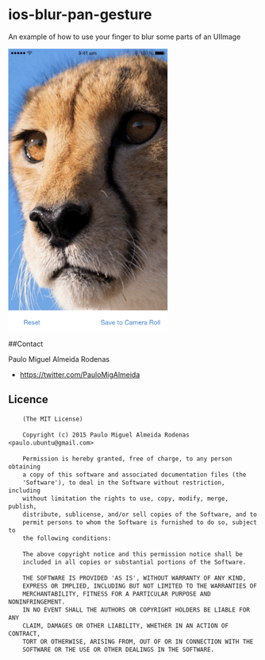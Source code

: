 # ios-blur-pan-gesture
An example of how to use your finger to blur some parts of an UIImage

![Screen Preview](/github-res/preview.gif)


##Contact

Paulo Miguel Almeida Rodenas

- https://twitter.com/PauloMigAlmeida

## Licence

        (The MIT License)
        
        Copyright (c) 2015 Paulo Miguel Almeida Rodenas <paulo.ubuntu@gmail.com>
        
        Permission is hereby granted, free of charge, to any person obtaining
        a copy of this software and associated documentation files (the
        'Software'), to deal in the Software without restriction, including
        without limitation the rights to use, copy, modify, merge, publish,
        distribute, sublicense, and/or sell copies of the Software, and to
        permit persons to whom the Software is furnished to do so, subject to
        the following conditions:
        
        The above copyright notice and this permission notice shall be
        included in all copies or substantial portions of the Software.
        
        THE SOFTWARE IS PROVIDED 'AS IS', WITHOUT WARRANTY OF ANY KIND,
        EXPRESS OR IMPLIED, INCLUDING BUT NOT LIMITED TO THE WARRANTIES OF
        MERCHANTABILITY, FITNESS FOR A PARTICULAR PURPOSE AND NONINFRINGEMENT.
        IN NO EVENT SHALL THE AUTHORS OR COPYRIGHT HOLDERS BE LIABLE FOR ANY
        CLAIM, DAMAGES OR OTHER LIABILITY, WHETHER IN AN ACTION OF CONTRACT,
        TORT OR OTHERWISE, ARISING FROM, OUT OF OR IN CONNECTION WITH THE
        SOFTWARE OR THE USE OR OTHER DEALINGS IN THE SOFTWARE.
